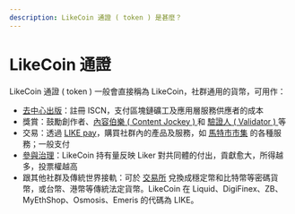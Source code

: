 ```yaml
---
description: LikeCoin 通證 ( token ) 是甚麼？
---
```


# LikeCoin 通證

LikeCoin 通證 ( token ) 一般會直接稱為 LikeCoin，社群通用的貨幣，可用作：

* [去中心出版](../../guides/decentralized-publishing/)：註冊 ISCN，支付區塊鏈礦工及應用層服務供應者的成本
* 獎賞：鼓勵創作者、[內容伯樂 ( Content Jockey ) ](../../user-guide/liker-land/superlike.md)和 [驗證人 ( Validator ) ](../../guides/stake/)等
* 交易：透過 [LIKE pay](../../guides/wallet/like-pay.md)，購買社群內的產品及服務，如 [馬特市市集](community/products-and-services.md) 的各種服務；一般支付
* [參與治理](../../guides/governance/)：LikeCoin 持有量反映 Liker 對共同體的付出，貢獻愈大，所得越多，投票權越高
* 跟其他社群及傳統世界接軌：可於 [交易所](../../guides/trade/) 兌換成穩定幣和比特幣等密碼貨幣，或台幣、港幣等傳統法定貨幣。LikeCoin 在 Liquid、DigiFinex、ZB、MyEthShop、Osmosis、Emeris 的代碼為 LIKE。
